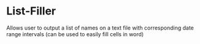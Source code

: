 # List-Filler
Allows user to output a list of names on a text file with corresponding date range intervals (can be used to easily fill cells in word)
